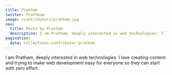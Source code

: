 ```yaml
---
title: Pratham
twitter: Prathkum
image: /contributors/pratham.jpg
seo:
  title: Posts by Pratham
  description: I am Pratham, deeply interested in web technologies. I love creating content and trying to make web development easy for everyone so they can start with zero effort.
pagination:
  data: collections.contributor:pratham
---
```


I am Pratham, deeply interested in web technologies. I love creating content and trying to make web development easy for everyone so they can start with zero effort.
